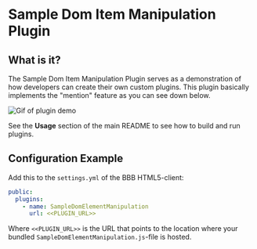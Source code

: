# Sample Dom Item Manipulation Plugin

## What is it?

The Sample Dom Item Manipulation Plugin serves as a demonstration of how developers can create their own custom plugins. This plugin basically implements the "mention" feature as you can see down below.

![Gif of plugin demo](./public/assets/plugin.gif)

See the **Usage** section of the main README to see how to build and run plugins.

## Configuration Example

Add this to the `settings.yml` of the BBB HTML5-client:

```yaml
public:
  plugins:
    - name: SampleDomElementManipulation
      url: <<PLUGIN_URL>>
```

Where `<<PLUGIN_URL>>` is the URL that points to the location where your bundled `SampleDomElementManipulation.js`-file is hosted.
